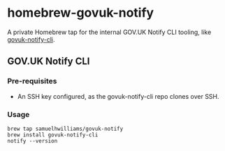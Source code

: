 homebrew-govuk-notify
============

A private Homebrew tap for the internal GOV.UK Notify CLI tooling, like [govuk-notify-cli](https://github.com/samuelhwilliams/govuk-notify-cli).

## GOV.UK Notify CLI

### Pre-requisites

- An SSH key configured, as the govuk-notify-cli repo clones over SSH.

### Usage

```
brew tap samuelhwilliams/govuk-notify
brew install govuk-notify-cli
notify --version
```

